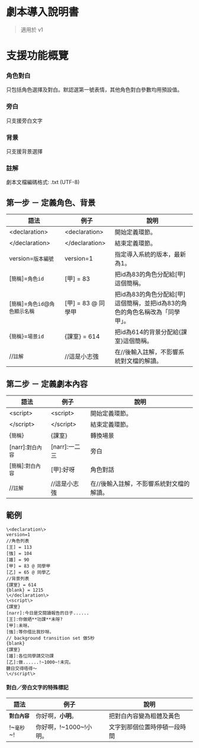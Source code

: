 # 劇本導入說明書
> 適用於 v1

# 支援功能概覽
### 角色對白
只包括角色選擇及對白。默認選第一號表情，其他角色對白參數均用預設值。
### 旁白
只支援旁白文字
### 背景
只支援背景選擇
### 註解
劇本文檔編碼格式: .txt (UTF-8)

## 第一步 － 定義角色、背景
語法|例子|說明
---|---|---------------------------
\<declaration\>|\<declaration\>|開始定義環節。
\</declaration\>|\</declaration\>|結束定義環節。
version=`版本編號`|version=1|指定導入系統的版本，最新為1。
[`簡稱`]=`角色id`|[甲] = 83|把id為83的角色分配給[甲]這個簡稱。
[`簡稱`]=`角色id`@`角色顯示名稱`|[甲] = 83 @ 同學甲|把id為83的角色分配給[甲]這個簡稱，並把id為83的角色的角色名稱改為「同學甲」。
{`簡稱`}=`場景id`|{課室} = 614|把id為614的背景分配給{課室}這個簡稱。
//`註解`|//這是小志強|在//後輸入註解，不影響系統對文檔的解讀。

## 第二步 － 定義劇本內容
語法|例子|說明
---|---|---------------------------
\<script\>|\<script\>|開始定義環節。
\</script\>|\</script\>|結束定義環節。
{`簡稱`}|{課室}|轉換場景
[narr]:`對白內容`|[narr]:一二三|旁白
[`簡稱`]:`對白內容`|[甲]:好呀|角色對話
//`註解`|//這是小志強|在//後輸入註解，不影響系統對文檔的解讀。

## 範例
```
\<declaration\>
version=1
//角色列表
[王] = 113
[強] = 104
[雄] = 90
[甲] = 83 @ 同學甲
[乙] = 65 @ 同學乙
//背景列表
{課室} = 614
{blank} = 1215
\</declaration\>
\<script\>
{課室}
[narr]:今日是交閱讀報告的日子......
[王]:你做晒**功課**未呀?
[甲]:未呀。
[強]:等你借比我抄呀。
// background transition set 做5秒
{blank}
{課室}
[雄]:各位同學請交功課
[乙]:做......!~1000~!未完。
聽日交得唔得～
\</script\>
```

#### 對白／旁白文字的特殊標記
語法|例子|說明
---|---|---------------------------
**`對白內容`**|你好啊，**小明**。|把對白內容變為粗體及黃色
!\~`毫秒`\~!|你好啊，!\~1000\~!小明。|文字到那個位置時停頓一段時間
